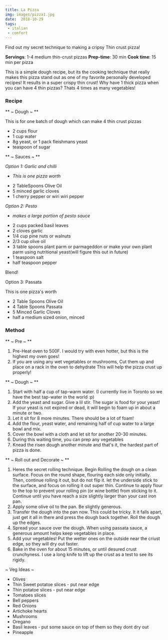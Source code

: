 ```yaml
---
title: La Pizza
img: images/pizza1.jpg
date:  2018-10-29
tags:
 - italian
 - comfort
---
```


Find out my secret technique to making a cripsy Thin crust pizza!

**Servings**: 1-4 medium thin-crust pizzas
**Prep-time**: 30 min
**Cook time**: 15 min per pizza

This is a simple dough recipe, but its the cooking technique that really makes this pizza stand out as one
of my favorite personally developed recipes! It results in a super crispy thin crust! Why have 1 thick pizza when
you can have 4 thin pizzas? Thats 4 times as many vegetables!

### Recipe

** ~ Dough ~ **

This is for one batch of dough which can make 4 thin crust pizzas
- 2 cups flour
- 1 cup water
- 8g yeast, or 1 pack fleishmans yeast
- teaspoon of sugar

** ~ Sauces ~ **

*Option 1: Garlic and chilli*

* *This is one pizza worth*

- 2 TableSpoons Olive Oil
- 5 minced garlic cloves
- 1 cherry pepper or wiri wiri pepper

*Option 2: Pesto*

* *makes a large portion of pesto sauce*

- 2 cups packed basil leaves
- 2 cloves garlic
- 1/4 cup pine nuts or walnuts
- 2/3 cup olive oil
- 3 table spoons plant parm or parmageddon or make your own plant parm using nutritional yeast(will figure this out in future)
- 1 teaspoon salt
- half teaspoon pepper

Blend!

Option 3: Passata

This is one pizza's worth
- 2 Table Spoons Olive Oil
- 4 Table Spoons Passata
- 5 Minced Garlic Cloves
- half a medium sized onion, minced

### Method

** ~ Pre ~ **

1. Pre-Heat oven to 500F. I would try with even hotter, but this is the highest my oven goes!
2. If you are using any wet vegetables or mushrooms, Cut them up and place on a rack in the oven to dehydrate
This will help the pizza crust up properly!

** ~ Dough ~ **

1. Start with half a cup of tap-warm water. (I currently live in Toronto so we have the best tap-water in the world :p)
2. Add the yeast and sugar. Give a lil stir. The sugar is food for your yeast! If your yeast is not expired or dead, it will begin to foam up in about a minute or two.
3. Let it sit for 8 more minutes. There should be a lot of foam!
4. Add the flour, yeast water, and remaining half of cup water to a large bowl and mix.
5. Cover the bowl with a cloth and let sit for another 20-30 minutes.
6. During this waiting time, you can prep any vegetables
7. Knead the risen dough another minute and that's it, the hardest part of pizza is done.

** ~ Roll out and Decorate ~ **

1. Heres the secret rolling technique. Begin Rolling the dough on a clean surface. Focus on the round shape, flouring each side only initially.
Then, continue rolling it out, but do not flip it. let the underside stick to the surface, and focus on rolling it out super thin.
Continue to apply flour to the top to prevent your rolling pin (or wine bottle) from sticking to it.
Continue until you have reach a size slightly larger than your cast iron pan.
2. Apply some olive oil to the pan. Be slightly generous.
3. Transfer the dough into the pan now. This could be tricky. It it falls apart, just get it all in there and press the dough back together. Roll the dough up the edges.
4. Spread your sauce over the dough. When using passata sauce, a generous amount helps keep vegetables in place.
5. Add your vegetables! Put the wetter ones on the outside near the criust edge, so they will dry out faster.
6. Bake in the oven for about 15 minutes, or until desured crust crunchyness. I use a long knife to lift up the crust as a test to see its rigidy.

~ Veg Ideas ~

- Olives
- Thin Sweet potatoe slices - put near edge
- Thin potatoe slices - put near edge
- Tomatoes slices
- Bell peppers
- Red Onions
- Artichoke hearts
- Mushrooms
- Oregano
- Basil leaves - put some sauce on top of them so they dont dry out
- Pineapple



